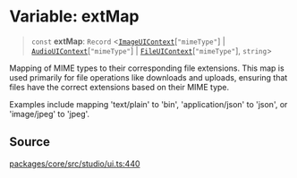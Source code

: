 # Variable: extMap

> `const` **extMap**: `Record` \<[`ImageUIContext`](../type-aliases/ImageUIContext.md)\[`"mimeType"`\] \| [`AudioUIContext`](../type-aliases/AudioUIContext.md)\[`"mimeType"`\] \| [`FileUIContext`](../type-aliases/FileUIContext.md)\[`"mimeType"`\], `string`\>

Mapping of MIME types to their corresponding file extensions.
This map is used primarily for file operations like downloads and uploads, ensuring that files have the correct extensions based on their MIME type.

Examples include mapping 'text/plain' to 'bin', 'application/json' to 'json', or 'image/jpeg' to 'jpeg'.

## Source

[packages/core/src/studio/ui.ts:440](https://github.com/VictorS67/encre/blob/c09849eb59af073bf23be826a912f2ba4f635f93/packages/core/src/studio/ui.ts#L440)

